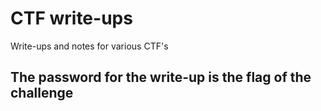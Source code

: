 # CTF write-ups
Write-ups and notes for various CTF's

## The password for the write-up is the flag of the challenge

